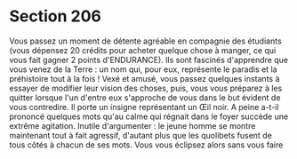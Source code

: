 # Section 206

Vous passez un moment de détente agréable en compagnie des 
étudiants (vous dépensez 20 crédits pour acheter quelque chose 
à manger, ce qui vous fait gagner 2 points d'ENDURANCE). Ils 
sont fascinés d'apprendre que vous venez de la Terre : un nom 
qui, pour eux, représente le paradis et la préhistoire tout à la fois 
! Vexé et amusé, vous passez quelques instants à essayer de 
modifier leur vision des choses, puis, vous vous préparez à les 
quitter lorsque l'un d'entre eux s'approche de vous dans le but 
évident de vous contredire. Il porte un insigne représentant un 
Œil noir. A peine a-t-il prononcé quelques mots qu'au calme qui 
régnait dans le foyer succède une extrême agitation. Inutile 
d'argumenter : le jeune homme se montre maintenant tout à fait 
agressif, d'autant plus que les quolibets fusent de tous côtés à 
chacun de ses mots. Vous vous éclipsez alors sans vous faire